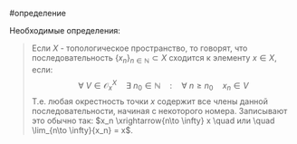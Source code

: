 #определение

Необходимые определения:

>Если $X$ - топологическое пространство, то говорят, что последовательность $\{x_n\}_{n\in \mathbb{N}} \subset X$ сходится к элементу $x \in X$, если:
$$
\forall~V\in \mathcal{O}^X_x \quad \exists~n_0 \in \mathbb{N} \quad : \quad \forall~n\geq n_0 \quad x_n \in V
$$
>Т.е. любая окрестность точки $x$ содержит все члены данной последовательности, начиная с некоторого номера.
>Записывают это обычно так:
>							$x_n \xrightarrow{n\to \infty} x \quad или \quad \lim_{n\to \infty}{x_n} = x$.


